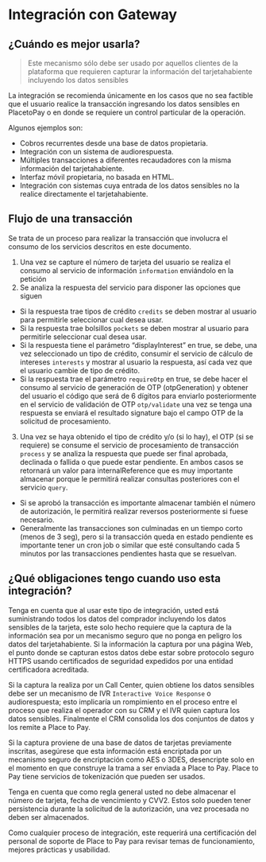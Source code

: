 # Integración con Gateway

## ¿Cuándo es mejor usarla?

<!-- theme: info -->
> Este mecanismo sólo debe ser usado por aquellos clientes de la plataforma que requieren capturar la información del tarjetahabiente incluyendo los datos sensibles

La integración se recomienda únicamente en los casos que no sea factible que el usuario realice la transacción ingresando los datos sensibles en PlacetoPay o en donde se requiere un control particular de la operación.

 Algunos ejemplos son:

* Cobros recurrentes desde una base de datos propietaria.
* Integración con un sistema de audiorespuesta.
* Múltiples transacciones a diferentes recaudadores con la misma información del tarjetahabiente.
* Interfaz móvil propietaria, no basada en HTML.
* Integración con sistemas cuya entrada de los datos sensibles no la realice directamente el tarjetahabiente.

## Flujo de una transacción

Se trata de un proceso para realizar la transacción que involucra el consumo de los servicios descritos en este documento.

1. Una vez se capture el número de tarjeta del usuario se realiza el consumo al servicio de información `information` enviándolo en la petición
2. Se analiza la respuesta del servicio para disponer las opciones que siguen
* Si la respuesta trae tipos de crédito `credits` se deben mostrar al usuario para permitirle seleccionar cual desea usar.
* Si la respuesta trae bolsillos `pockets` se deben mostrar al usuario para permitirle seleccionar cual desea usar.
* Si la respuesta tiene el parámetro “displayInterest” en true, se debe, una vez seleccionado un tipo de crédito, consumir el servicio de cálculo de intereses `interests` y mostrar al usuario la respuesta, así cada vez que el usuario cambie de tipo de crédito.
* Si la respuesta trae el parámetro `requireOtp` en true, se debe hacer el consumo al servicio de generación de OTP (otpGeneration) y obtener del usuario el código que será de 6 dígitos para enviarlo posteriormente en el servicio de validación de OTP `otp/validate` una vez se tenga una respuesta se enviará el resultado signature bajo el campo OTP de la solicitud de procesamiento.
3. Una vez se haya obtenido el tipo de crédito y/o (si lo hay), el OTP (si se requiere) se consume el servicio de procesamiento de transacción `process` y se analiza la respuesta que puede ser final aprobada, declinada o fallida o que puede estar pendiente. En ambos casos se retornará un valor para internalReference que es muy importante almacenar porque le permitirá realizar consultas posteriores con el servicio `query`.
* Si se aprobó la transacción es importante almacenar también el número de autorización, le permitirá realizar reversos posteriormente si fuese necesario.
* Generalmente las transacciones son culminadas en un tiempo corto (menos de 3 seg), pero si la transacción queda en estado pendiente es importante tener un cron job o similar que esté consultando cada 5 minutos por las transacciones pendientes hasta que se resuelvan.

## ¿Qué obligaciones tengo cuando uso esta integración? 

Tenga en cuenta que al usar este tipo de integración, usted está suministrando todos los datos del comprador incluyendo los datos sensibles de la tarjeta, este solo hecho requiere que la captura de la información sea por un mecanismo seguro que no ponga en peligro los datos del tarjetahabiente.  Si la información la captura por una página Web, el punto donde se capturan estos datos debe estar sobre protocolo seguro HTTPS usando certificados de seguridad expedidos por una entidad certificadora acreditada.

Si la captura la realiza por un Call Center, quien obtiene los datos sensibles debe ser un mecanismo de IVR `Interactive Voice Response` o audiorespuesta; esto implicaría un rompimiento en el proceso entre el proceso que realiza el operador con su CRM y el IVR quien captura los datos sensibles.  Finalmente el CRM consolida los dos conjuntos de datos y los remite a Place to Pay.

Si la captura proviene de una base de datos de tarjetas previamente inscritas, asegúrese que esta información está encriptada por un mecanismo seguro de encriptación como AES o 3DES, desencripte solo en el momento en que construye la trama a ser enviada a Place to Pay. Place to Pay tiene servicios de tokenización que pueden ser usados.

Tenga en cuenta que como regla general usted no debe almacenar el número de tarjeta, fecha de vencimiento y CVV2.  Estos solo pueden tener persistencia durante la solicitud de la autorización, una vez procesada no deben ser almacenados.

Como cualquier proceso de integración, este requerirá una certificación del personal de soporte de Place to Pay para revisar temas de funcionamiento, mejores prácticas y usabilidad.